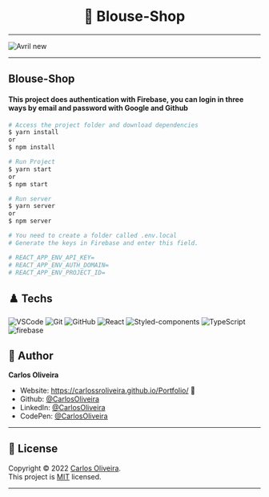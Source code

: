 <h1 align="center"> 🏴󠁧󠁢󠁥󠁮󠁧󠁿 Blouse-Shop </h1>

---
![Avril new](https://user-images.githubusercontent.com/63623377/190873091-2ab8186d-1aa1-4575-a779-8c039341a4fa.gif)

---
## Blouse-Shop

#### This project does authentication with Firebase, you can login in three ways by email and password with Google and Github


```bash
# Access the project folder and download dependencies
$ yarn install
or
$ npm install
```

```bash
# Run Project
$ yarn start
or
$ npm start

# Run server
$ yarn server
or
$ npm server
```

```bash
# You need to create a folder called .env.local
# Generate the keys in Firebase and enter this field.

# REACT_APP_ENV_API_KEY=
# REACT_APP_ENV_AUTH_DOMAIN=
# REACT_APP_ENV_PROJECT_ID=  
```

## ♟️ Techs


![VSCode](https://img.shields.io/badge/-VSCode-0085D1?style=flat-square&logo=visual-studio-code&logoColor=white)
![Git](https://img.shields.io/badge/-Git-F05032?style=flat-square&logo=git&logoColor=white)
![GitHub](https://img.shields.io/badge/-GitHub-212121?style=flat-square&logo=GitHub&logoColor=white)
![React](https://img.shields.io/badge/-React-black?style=flat-square&logo=React&logoColor=2F74C0)
![Styled-components](https://img.shields.io/badge/-Styled%20Components-pink?style=flat-square&logo=styled-components)
![TypeScript](https://img.shields.io/badge/-TypeScript-007ACC?style=flat-square&logo=TypeScript&logoColor=white)
![firebase](https://img.shields.io/badge/-firebase-white?style=flat-square&logo=firebase&logoColor=FFD369)




## 👤 Author

**Carlos Oliveira**

- Website: https://carlossroliveira.github.io/Portfolio/ 🖤
- Github: [@CarlosOliveira](https://github.com/carlossroliveira)
- LinkedIn: [@CarlosOliveira](https://www.linkedin.com/in/carlos-oliveira-ab93941a1/)
- CodePen: [@CarlosOliveira](https://codepen.io/carlosjs)

---

## 📝 License

Copyright © 2022 [Carlos Oliveira](https://github.com/carlossroliveira).<br />
This project is [MIT](https://opensource.org/licenses/MIT) licensed.

---
